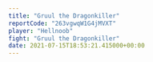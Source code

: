 ```yaml
---
title: "Gruul the Dragonkiller"
reportCode: "263vgwqW1G4jMVXT"
player: "Hellnoob"
fight: "Gruul the Dragonkiller"
date: 2021-07-15T18:53:21.415000+00:00
---
```

